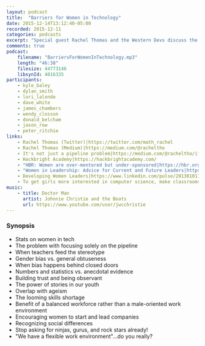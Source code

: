 ```yaml
---
layout: podcast
title:  "Barriers for Women in Technology"
date: 2015-12-14T13:12:40-05:00
recorded: 2015-12-11
categories: podcasts
excerpt: "Special guest Rachel Thomas and the Western Devs discuss the barriers facing women when they enter and when they stay in technology"
comments: true
podcast:
    filename: "BarriersForWomenInTechnology.mp3"
    length: "46:38"
    filesize: 44773146
    libsynId: 4016335
participants:
    - kyle_baley
    - dylan_smith
    - lori_lalonde
    - dave_white
    - james_chambers
    - wendy_closson
    - donald_belcham
    - jason_row
    - peter_ritchie
links:
    - Rachel Thomas (Twitter)|https://twitter.com/math_rachel
    - Rachel Thomas (Medium)|https://medium.com/@racheltho
    - It's not just a pipeline problem|https://medium.com/@racheltho/if-you-think-women-in-tech-is-just-a-pipeline-problem-you-haven-t-been-paying-attention-cb7a2073b996
    - Hackbright Academy|https://hackbrightacademy.com/
    - "HBR: Women are over-mentored but under-sponsored|https://hbr.org/2010/08/women-are-over-mentored-but-un/"
    - "Women in Leadership: Advice for Current and Future Leaders|https://www.linkedin.com/pulse/women-leadership-advice-current-future-leaders-cindy-fornelli"
    - Developing Women Leaders|https://www.linkedin.com/pulse/20130101170009-60894986-developing-women-leaders-five-essentials
    - To get girls more interested in computer science, make classrooms less 'geeky'|http://www.washington.edu/news/2015/08/24/to-get-girls-more-interested-in-computer-science-make-classrooms-less-geeky/
music:
    - title: Doctor Man
      artist: Johnnie Christie and the Boats
      url: https://www.youtube.com/user/jwcchristie
---
```


### Synopsis

* Stats on women in tech
* The problem with focusing solely on the pipeline
* When teachers feed the stereotype
* Gender bias vs. general obtuseness
* When bias happens behind closed doors
* Numbers and statistics vs. anecdotal evidence
* Building trust and being observant
* The power of stories in our youth
* Overlap with ageism
* The looming skills shortage
* Benefit of a balanced workforce rather than a male-oriented work environment
* Encouraging women to start and lead companies
* Recognizing social differences
* Stop asking for ninjas, gurus, and rock stars already!
* "We have a flexible work environment"...do you really?
